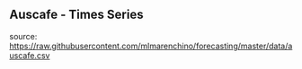 ## Auscafe - Times Series
source: https://raw.githubusercontent.com/mlmarenchino/forecasting/master/data/auscafe.csv
